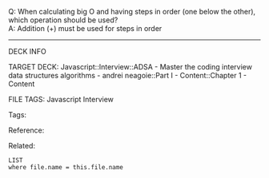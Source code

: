 Q: When calculating big O and having steps in order (one below the other), which operation should be used?  
A: Addition (+) must be used for steps in order
<!--ID: 1690032124200-->

---

DECK INFO

TARGET DECK: Javascript::Interview::ADSA - Master the coding interview data structures algorithms - andrei neagoie::Part I - Content::Chapter 1 - Content

FILE TAGS: Javascript Interview

Tags:

Reference:

Related:

```dataview
LIST
where file.name = this.file.name
```
